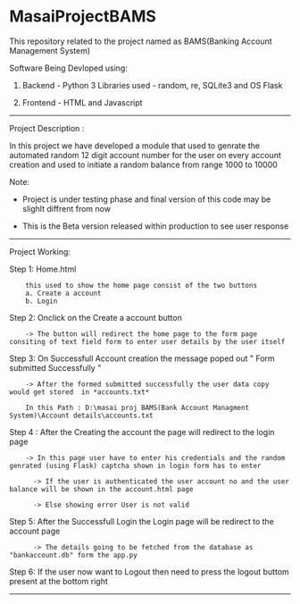 # MasaiProjectBAMS
This repository related to the project named as BAMS(Banking Account Management System)

Software Being Devloped using:

  1. Backend - Python 3 
            Libraries used -  random, re, SQLite3 and OS 
            Flask

  2. Frontend - HTML and Javascript

*****************************************************************************************************************************************************************************************************************

Project Description :

In this project we have developed a module that used to genrate the automated random 12 digit account number for the user on every account creation and used to initiate a random balance from range 1000 to 10000

Note:
* Project is under testing phase and final version of this code may be slighlt diffrent from now

* This is the Beta version released within production to see user response

*******************************************************************************************************************************************************************************************************************


Project Working: 

Step 1: Home.html 

        this used to show the home page consist of the two buttons 
        a. Create a account
        b. Login 

Step 2: Onclick on the Create a account button

        -> The button will redirect the home page to the form page consiting of text field form to enter user details by the user itself

Step 3: On Successfull Account creation the message poped out " Form submitted Successfully "

        -> After the formed submitted successfully the user data copy would get stored  in *accounts.txt*

        In this Path : D:\masai proj BAMS(Bank Account Managment System)\Account details\accounts.txt


Step 4 : After the Creating the account the page will redirect to the login page

        -> In this page user have to enter his credentials and the random genrated (using Flask) captcha shown in login form has to enter

          -> If the user is authenticated the user account no and the user balance will be shown in the account.html page

          -> Else showing error User is not valid

Step 5: After the Successfull Login the Login page will be redirect to the account page

          -> The details going to be fetched from the database as "bankaccount.db" form the app.py

Step 6: If the user now want to Logout then need to press the logout buttom present at the bottom right 

*******************************************************************************************************************************************************************************************************************



  


                        
